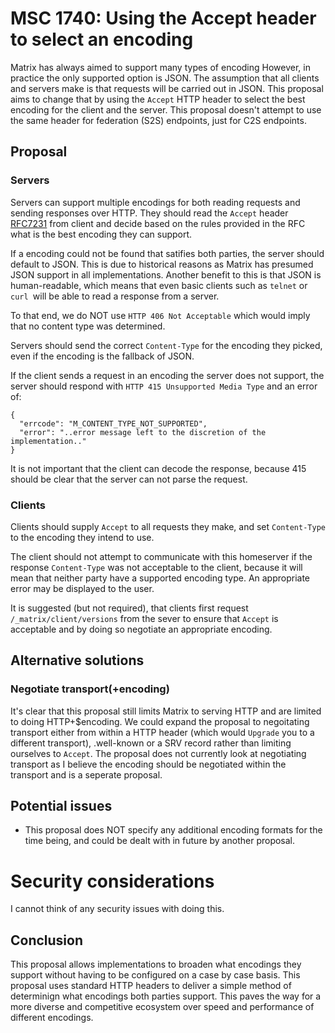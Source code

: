 # MSC 1740: Using the Accept header to select an encoding

Matrix has always aimed to support many types of encoding However, in practice the only supported option
is JSON. The assumption that all clients and servers make is that requests will be carried out in JSON.
This proposal aims to change that by using the `Accept` HTTP header to select the best encoding for the
client and the server. This proposal doesn't attempt to use the same header for federation (S2S) endpoints,
just for C2S endpoints.

## Proposal

### Servers

Servers can support multiple encodings for both reading requests and sending responses over HTTP. They
should read the `Accept` header [RFC7231](https://tools.ietf.org/html/rfc7231#section-5.3.2) from client
and decide based on the rules provided in the RFC what is the best encoding they can support.

If a encoding could not be found that satifies both parties, the server should default to JSON. This is
due to historical reasons as Matrix has presumed JSON support in all implementations. Another benefit to this
is that JSON is human-readable, which means that even basic clients such as `telnet` or `curl `will be
able to read a response from a server.

To that end, we do NOT use `HTTP 406 Not Acceptable` which would imply that no content type was determined.

Servers should send the correct `Content-Type` for the encoding they picked, even if the encoding
is the fallback of JSON.

If the client sends a request in an encoding the server does not support, the server should respond with
`HTTP 415 Unsupported Media Type` and an error of:

```
{
  "errcode": "M_CONTENT_TYPE_NOT_SUPPORTED",
  "error": "..error message left to the discretion of the implementation.."
}
```

It is not important that the client can decode the response, because 415 should be clear that the server
can not parse the request.

### Clients

Clients should supply `Accept` to all requests they make, and set `Content-Type` to the encoding
they intend to use.

The client should not attempt to communicate with this homeserver if the response `Content-Type` was
not acceptable to the client, because it will mean that neither party have a supported encoding type.
An appropriate error may be displayed to the user.

It is suggested (but not required), that clients first request `/_matrix/client/versions`  from the
sever to ensure that `Accept` is acceptable and by doing so negotiate an appropriate encoding.

## Alternative solutions

### Negotiate transport(+encoding)

It's clear that this proposal still limits Matrix to serving HTTP and are limited to doing
HTTP+$encoding. We could expand the proposal to negoitating transport either from within a 
HTTP header (which would `Upgrade` you to a different transport), .well-known or a SRV record rather 
than limiting ourselves to `Accept`. The proposal does not currently look at negotiating transport as
I believe the encoding should be negotiated within the transport and is a seperate proposal. 

## Potential issues

- This proposal does NOT specify any additional encoding formats for the time being, and could be dealt
with in future by another proposal.

# Security considerations

I cannot think of any security issues with doing this.

## Conclusion

This proposal allows implementations to broaden what encodings they support without
having to be configured on a case by case basis. This proposal uses standard HTTP headers
to deliver a simple method of determinign what encodings both parties support. This paves
the way for a more diverse and competitive ecosystem over speed and performance of different
encodings.

